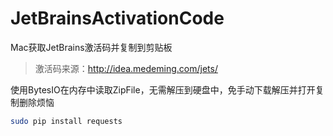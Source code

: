 # JetBrainsActivationCode

Mac获取JetBrains激活码并复制到剪贴板

>激活码来源：http://idea.medeming.com/jets/

使用BytesIO在内存中读取ZipFile，无需解压到硬盘中，免手动下载解压并打开复制删除烦恼


```bash
sudo pip install requests
```
